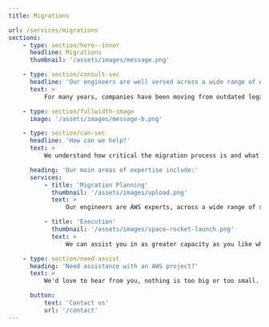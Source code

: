 ```yaml
---
title: Migrations

url: /services/migrations
sections:
    - type: section/hero--inner
      headline: Migrations
      thumbnail: '/assets/images/message.png'

    - type: section/consult-sec
      headline: 'Our engineers are well versed across a wide range of AWS services and can assist you in migrating workloads & data of any size to AWS.'
      text: >
          For many years, companies have been moving from outdated legacy infrastructures to the cloud, in order to make use of highly available and resilient infrastructure and cut out the need to procure costly physical assets. Cloud technologies allow businesses to respond quickly to new opportunities, innovate and deliver for their customers rapidly, and ultimately be more competitive.

    - type: section/fullwidth-image
      image: '/assets/images/message-b.png'

    - type: section/can-sec
      headline: 'How can we help?'
      text: >
          We understand how critical the migration process is and what is required in order for success. Whether it’s a lift and shift, a data migration, or a complete re-architecting/modernisation project, we have the skills on hand to help you pull it off

      heading: 'Our main areas of expertise include:'
      services:
          - title: 'Migration Planning'
            thumbnail: '/assets/images/upload.png'
            text: >
                Our engineers are AWS experts, across a wide range of services and architectural patterns. We can work with your teams to review or build out a comprehensive migration plan and architecture proposal, ensuring adherence to AWS best practices. We have extensive experience working with the AWS Well Architected Framework, which provides a fantastic mechanism for prompting robust conversations and visibility into decisions made, as well as any risks identified.

          - title: 'Execution'
            thumbnail: '/assets/images/space-rocket-launch.png'
            text: >
                We can assist you in as greater capacity as you like when it comes to executing the migration plan. From consultative guidance to hands on building of the AWS infrastructure, our engineers are ready to help you achieve your goals. Using our skills with infrastructure as code and infrastructure deployment pipelines, we can work with your teams to turn the architectural plans into real world infrastructure with enterprise grade automation and processes to support it.

    - type: section/need-assist
      heading: 'Need assistance with an AWS project?'
      text: >
          We'd love to hear from you, nothing is too big or too small.

      button:
          text: 'Contact us'
          url: '/contact'
---
```

